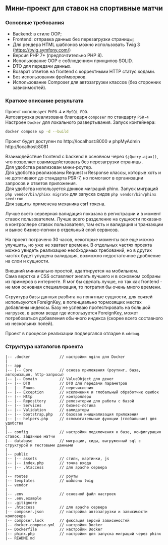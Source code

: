 ## Мини-проект для ставок на спортивные матчи

### Основные требования
- Backend: в стиле OOP;
- Frontend: отправка данных без перезагрузки страницы;
- Для рендера HTML шаблонов можно использовать Twig 3 (https://twig.symfony.com/)
- Версия PHP 7+ (предпочтительно PHP 8).
- Использование OOP с соблюдением принципов SOLID.
- DTO для передачи данных.
- Возврат ответов на frontend с корректными HTTP статус кодами.
- Без использования фреймворков.
- Использование Composer для автозагрузки классов (без сторонних зависимостей).

### Краткое описание результата
Проект использует `PHP8.4` и `MySQL PDO`.  
Автозагрузка реализована благодаря `composer` по стандарту `PSR-4`  
Настроен `Docker` для локального развертывания. Запуск контейнера:
```sh
docker compose up -d --build
```
Проект будет доступен по http://localhost:8000 и phpMyAdmin http://localhost:8081  

Взаимодействие frontend с backend в основном через `$jQuery.ajax()`, что позволяет взаимодействовать без перезагрузки страницы.  
Для удобства реализован мини-роутер.  
Для удобства реализованы Request и Response классы, которые хоть и не дотягивают до стандарта PSR-7, но помогают в организации запросов и ответов приложения.  
Для удобства используется движок миграций phinx. Запуск миграций `php vendor/bin/phinx migrate` для запуска сидов `php vendor/bin/phinx seed:run`  
Для защиты применена механика csrf токена.  

Лучше всего серверная валидация показана в регистрации и в момент ставок пользователем.
Лучше всего разделение на сущности показано в контроллере ставок пользователя, там есть и валидация и транзакции и вынос бизнес-логики в отдельный слой сервисов.  

На проект потрачено 30 часов, некоторые моменты все еще можно улучшить, но уже не хватает времени. 
В отдельных частях проекта можно увидеть реализацию необходимых требований, но в других частях будет упущена валидация, возможно недостаточное дробление на слои и сущности.  

Внешний минимально простой, адаптируется на мобильном.  
Сама верстка и CSS оставляют желать лучшего и в основном собраны из примеров в интернете. Я мог бы сделать лучше, но так как frontend - не моя основная специализация, то потратил бы очень много времени.  

Структура базы данных разбита на понятные сущности, для связей используются ForeignKey, в потенциально тормозящих местах добавлены индексы. 
Базу не успеваю протестировать на большой нагрузке, в целом везде где используется ForeignKey, может потребоваться добавления обычного индекса (скорее всего составного из нескольких полей).  

Проект в процессе реализации подвергался отладке в `xdebug`.  


### Структура каталогов проекта

```text
|-- .docker             // настройки nginx для Docker
|
|-- app
|-- |-- Core            // основа приложения (роутинг, база, авторизация, http-запросы)
|-- |-- Domain          // ValueObject для денег
|-- |-- DTO             // DTO для передачи параметров
|-- |-- Enums           // перечисления
|-- |-- Exception       // исключения и глобальный обработчик ошибок
|-- |-- Http            // контроллеры
|-- |-- Repository      // репозитории для работы с базой
|-- |-- Services        // бизнес-логика
|-- |-- Validation      // валидаторы
|-- |-- bootstrap.php   // базовая инициализация приложения
|-- |-- helpers.php     // вспомогательные функции (глобальные) для удобства
|
|-- config              // настройки подключения к базе, конфигурация ставок, заданные матчи 
|-- database            // миграции, сиды, выгруженный sql с структурой и тестовыми данными
|
|-- public
|-- |-- assets          // стили, картинки, js
|-- |-- index.php       // точка входа
|-- |-- .htaccess       // для apache сервера 
|
|-- routes              // роуты
|-- templates           // шаблоны twig
|-- vendor 
|
|-- .env                // основной файл настроек
|-- .env.example
|-- .gitignore
|-- .htaccess           // для apache сервера 
|-- composer.json       // настройка автозагрузки и зависимости композера
|-- composer.lock       // фиксация версий зависимостей
|-- docker-compose.yml  // настройки Docker
|-- Dockerfile          // настройки Docker
|-- phinx.php           // настройки для запуска миграций через phinx
|-- README.md

```

